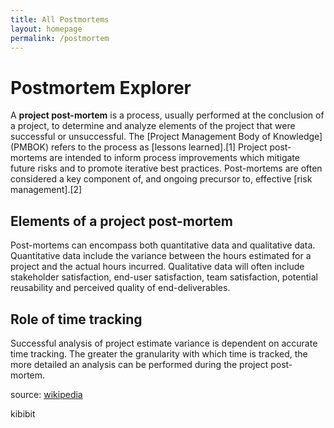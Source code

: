 ```yaml
---
title: All Postmortems
layout: homepage
permalink: /postmortem
---
```


# Postmortem Explorer

A **project post-mortem** is a process, usually performed at the
conclusion of a project, to determine and analyze elements of the
project that were successful or unsuccessful. The [Project Management
Body of Knowledge] (PMBOK) refers to the process as [lessons
learned].[1] Project post-mortems are intended to inform process
improvements which mitigate future risks and to promote iterative best
practices. Post-mortems are often considered a key component of, and
ongoing precursor to, effective [risk management].[2]

Elements of a project post-mortem
---------------------------------

Post-mortems can encompass both quantitative data and qualitative data.
Quantitative data include the variance between the hours estimated for a
project and the actual hours incurred. Qualitative data will often
include stakeholder satisfaction, end-user satisfaction, team
satisfaction, potential reusability and perceived quality of
end-deliverables.

Role of time tracking
---------------------

Successful analysis of project estimate variance is dependent on
accurate time tracking. The greater the granularity with which time is
tracked, the more detailed an analysis can be performed during the
project post-mortem.

source: [wikipedia](https://en.wikipedia.org/wiki/Postmortem_documentation)

<span class="kb-logo">kibibit</span>
